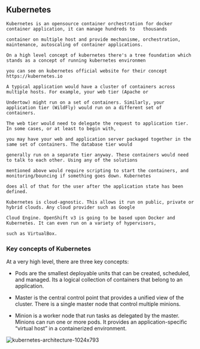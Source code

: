 ## Kubernetes



    Kubernetes is an opensource container orchestration for docker container application, it can manage hundreds to   thousands

    container on multiple host and provide mechanisme, orchestration, maintenance, autoscaling of container applications.

    On a high level concept of kubernetes there's a tree foundation which stands as a concept of running kubernetes environmen

    you can see on kubernetes official website for their concept https://kubernetes.io

    A typical application would have a cluster of containers across multiple hosts. For example, your web tier (Apache or 

    Undertow) might run on a set of containers. Similarly, your application tier (WildFly) would run on a different set of
    containers. 

    The web tier would need to delegate the request to application tier. In some cases, or at least to begin with,

    you may have your web and application server packaged together in the same set of containers. The database tier would

    generally run on a separate tier anyway. These containers would need to talk to each other. Using any of the solutions 

    mentioned above would require scripting to start the containers, and monitoring/bouncing if something goes down. Kubernetes

    does all of that for the user after the application state has been defined.

    Kubernetes is cloud-agnostic. This allows it run on public, private or hybrid clouds. Any cloud provider such as Google

    Cloud Engine. OpenShift v3 is going to be based upon Docker and Kubernetes. It can even run on a variety of hypervisors,

    such as VirtualBox.



### Key concepts of Kubernetes

At a very high level, there are three key concepts:

* Pods are the smallest deployable units that can be created, scheduled, and managed. Its a logical collection of containers that belong to an application.

* Master is the central control point that provides a unified view of the cluster. There is a single master node that control multiple minions.

* Minion is a worker node that run tasks as delegated by the master. Minions can run one or more pods. It provides an application-specific “virtual host” in a containerized environment.




![kubernetes-architecture-1024x793](https://user-images.githubusercontent.com/32785359/32266809-6a87419a-bf1b-11e7-9bba-44fa33281f42.png)


